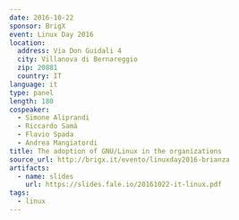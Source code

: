 ```yaml
---
date: 2016-10-22
sponsor: BrigX
event: Linux Day 2016
location:
  address: Via Don Guidali 4
  city: Villanova di Bernareggio
  zip: 20881
  country: IT
language: it
type: panel
length: 180
cospeaker:
  - Simone Aliprandi
  - Riccardo Samà
  - Flavio Spada
  - Andrea Mangiatordi
title: The adoption of GNU/Linux in the organizations
source_url: http://brigx.it/evento/linuxday2016-brianza
artifacts:
  - name: slides
    url: https://slides.fale.io/20161022-it-linux.pdf
tags:
  - linux
---
```

